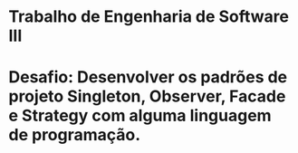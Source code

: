 # Trabalho de Engenharia de Software III
# Desafio: Desenvolver os padrões de projeto Singleton, Observer, Facade e Strategy com alguma linguagem de programação.

